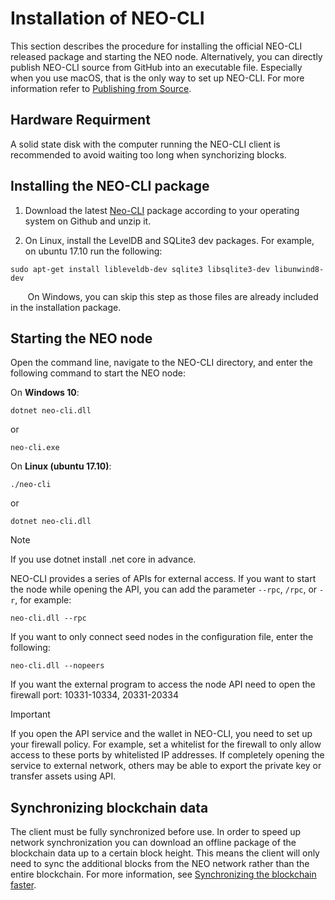 # Installation of NEO-CLI 

This section describes the procedure for installing the official NEO-CLI released package and starting the NEO node. Alternatively, you can directly publish NEO-CLI source from GitHub into an executable file. Especially when you use macOS, that is the only way to set up NEO-CLI. For more information refer to [Publishing from Source](publish.md).

## Hardware Requirment

A solid state disk with the computer running the NEO-CLI client  is recommended to avoid waiting too long when synchorizing blocks.


## Installing the NEO-CLI package

1. Download the latest [Neo-CLI](https://github.com/neo-project/neo-cli/releases) package according to your operating system on Github and unzip it.

2. On Linux, install the LevelDB and SQLite3 dev packages. For example, on ubuntu 17.10 run the following:

```
sudo apt-get install libleveldb-dev sqlite3 libsqlite3-dev libunwind8-dev
```
&nbsp;&nbsp;&nbsp;&nbsp;&nbsp;&nbsp;&nbsp;On Windows, you can skip this step as those files are already included in the installation package.

## Starting the NEO node

Open the command line, navigate to the NEO-CLI directory, and enter the following command to start the NEO node:

On **Windows 10**:

```
dotnet neo-cli.dll
```

or 

```
neo-cli.exe
```

On **Linux (ubuntu 17.10)**:

```
./neo-cli
```

or

```
dotnet neo-cli.dll
```

> [!Note]
>
> If you  use dotnet install .net core in advance.

NEO-CLI provides a series of APIs for external access. If you want to start the node while opening the API, you can add the parameter `--rpc`, `/rpc`, or `-r`, for example:

```
neo-cli.dll --rpc
```
If you want to only connect seed nodes in the configuration file, enter the following:

```
neo-cli.dll --nopeers 
```

If you want the external program to access the node API need to open the firewall port: 10331-10334, 20331-20334

> [!Important]
>
> If you open the API service and the wallet in NEO-CLI, you need to set up your firewall policy. For example, set a whitelist for the firewall to only allow access to these ports by whitelisted IP addresses. If completely opening the service to external network, others may be able to export the private key or transfer assets using API.

## Synchronizing blockchain data

The client must be fully synchronized before use. In order to speed up network synchronization you can download an offline package of the blockchain data up to a certain block height.  This means the client will only need to sync the additional blocks from the NEO network rather than the entire blockchain. For more information,  see  [Synchronizing the blockchain faster](../../network/syncblocks.md).